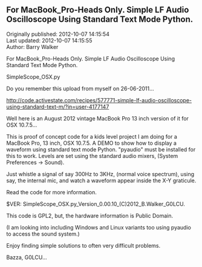 ## For MacBook_Pro-Heads Only. Simple LF Audio Oscilloscope Using Standard Text Mode Python.  
Originally published: 2012-10-07 14:15:54  
Last updated: 2012-10-07 14:15:55  
Author: Barry Walker  
  

For MacBook_Pro-Heads Only. Simple LF Audio Oscilloscope Using Standard Text Mode Python.

SimpleScope_OSX.py

Do you remember this upload from myself on 26-06-2011...

http://code.activestate.com/recipes/577771-simple-lf-audio-oscilloscope-using-standard-text-m/?in=user-4177147

Well here is an August 2012 vintage MacBook Pro 13 inch version of it for OSX 10.7.5...

This is proof of concept code for a kids level project I am doing for a MacBook Pro, 13 inch, OSX 10.7.5.
A DEMO to show how to display a waveform using standard text mode Python.
"pyaudio" must be installed for this to work.
Levels are set using the standard audio mixers, (System Preferences -> Sound).

Just whistle a signal of say 300Hz to 3KHz, (normal voice spectrum), using say, the internal mic, and watch a waveform appear inside the X-Y graticule.

Read the code for more information.

$VER: SimpleScope_OSX.py_Version_0.00.10_(C)2012_B.Walker_G0LCU.

This code is GPL2, but, the hardware information is Public Domain.

(I am looking into including Windows and Linux variants too using pyaudio to access the sound system.)

Enjoy finding simple solutions to often very difficult problems.

Bazza, G0LCU...
